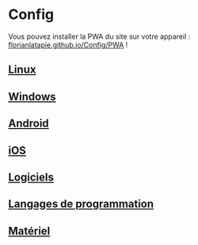 # Config

Vous pouvez installer la PWA du site sur votre appareil : [florianlatapie.github.io/Config/PWA](https://florianlatapie.github.io/Config/PWA) !

## [Linux](linux/Readme.md) <!-- volontairement en minuscule pour que ce soit plus simple à naviguer en CLI-->

## [Windows](Windows/Readme.md)

## [Android](Android/Readme.md)

## [iOS](iOS/Readme.md)

## [Logiciels](Logiciels/Readme.md)

## [Langages de programmation](Langages/Readme.md)

## [Matériel](Materiel/Readme.md)
